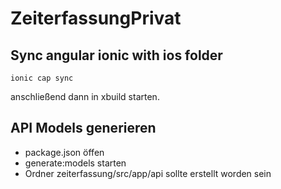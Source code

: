 # ZeiterfassungPrivat

## Sync angular ionic with ios folder 
```
ionic cap sync
```
anschließend dann in xbuild starten.



## API Models generieren
- package.json öffen 
- generate:models starten
- Ordner zeiterfassung/src/app/api sollte erstellt worden sein
